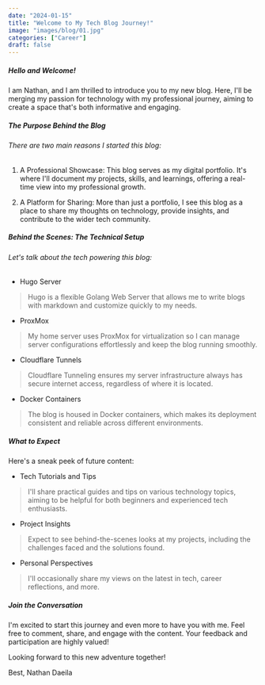 ```yaml
---
date: "2024-01-15"
title: "Welcome to My Tech Blog Journey!"
image: "images/blog/01.jpg"
categories: ["Career"]
draft: false
---
```


##### Hello and Welcome!
I am Nathan, and I am thrilled to introduce you to my new blog. Here, I'll be merging my passion for technology with my professional journey, aiming to create a space that's both informative and engaging.


##### The Purpose Behind the Blog
###### There are two main reasons I started this blog:

1. A Professional Showcase: This blog serves as my digital portfolio. It's where I'll document my projects, skills, and learnings, offering a real-time view into my professional growth.

2. A Platform for Sharing: More than just a portfolio, I see this blog as a place to share my thoughts on technology, provide insights, and contribute to the wider tech community.

##### Behind the Scenes: The Technical Setup
###### Let's talk about the tech powering this blog:

- Hugo Server

> Hugo is a flexible Golang Web Server that allows me to write blogs with markdown and customize quickly to my needs.

- ProxMox

> My home server uses ProxMox for virtualization so I can manage server configurations effortlessly and keep the blog running smoothly.

- Cloudflare Tunnels

> Cloudflare Tunneling ensures my server infrastructure always has secure internet access, regardless of where it is located.

- Docker Containers

> The blog is housed in Docker containers, which makes its deployment consistent and reliable across different environments.

##### What to Expect
Here's a sneak peek of future content:

- Tech Tutorials and Tips

> I'll share practical guides and tips on various technology topics, aiming to be helpful for both beginners and experienced tech enthusiasts.

- Project Insights

> Expect to see behind-the-scenes looks at my projects, including the challenges faced and the solutions found.

- Personal Perspectives

> I'll occasionally share my views on the latest in tech, career reflections, and more.

##### Join the Conversation
I'm excited to start this journey and even more to have you with me. Feel free to comment, share, and engage with the content. Your feedback and participation are highly valued!

Looking forward to this new adventure together!

Best,
Nathan Daeila
